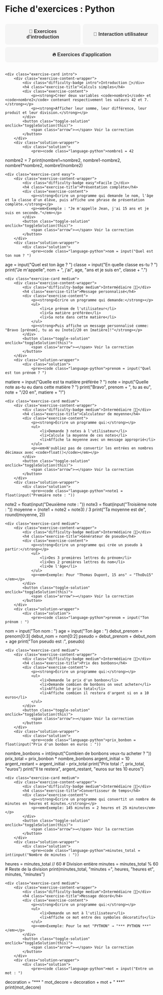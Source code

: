 # Fiche d'exercices : Python

<style>
/* Styles pour les fiches d'exercices avec système de cartes et onglets */

.exercise-cards {
    display: flex;
    flex-direction: column;
    gap: 1rem;
    padding: 1rem 0;
    max-width: 100%;
}

.exercise-card {
    background: var(--md-default-bg-color);
    border-radius: 8px;
    padding: 1rem;
    box-shadow: 0 2px 4px rgba(0, 0, 0, 0.1);
    transition: transform 0.3s ease, box-shadow 0.3s ease;
    border-left: 3px solid;
    width: 100%;
    max-width: 100%;
}

.exercise-content-wrapper {
    width: 100%;
}

/* Modal pour les solutions */
.solution-modal {
    display: none;
    position: fixed;
    z-index: 1000;
    left: 0;
    top: 0;
    width: 100%;
    height: 100%;
    background-color: rgba(0, 0, 0, 0.5);
    backdrop-filter: blur(3px);
}

.solution-modal.show {
    display: flex;
    align-items: center;
    justify-content: center;
    animation: fadeIn 0.3s ease;
}

.solution-content {
    background: var(--md-default-bg-color);
    border-radius: 12px;
    padding: 2rem;
    max-width: 80%;
    max-height: 80%;
    overflow-y: auto;
    box-shadow: 0 10px 30px rgba(0, 0, 0, 0.3);
    position: relative;
    animation: slideIn 0.3s ease;
}

.solution-close {
    position: absolute;
    top: 1rem;
    right: 1rem;
    background: #f44336;
    color: white;
    border: none;
    border-radius: 50%;
    width: 30px;
    height: 30px;
    cursor: pointer;
    font-size: 1.2rem;
    display: flex;
    align-items: center;
    justify-content: center;
    transition: background 0.3s ease;
}

.solution-close:hover {
    background: #d32f2f;
}

@keyframes fadeIn {
    from { opacity: 0; }
    to { opacity: 1; }
}

@keyframes slideIn {
    from { transform: translateY(-50px); opacity: 0; }
    to { transform: translateY(0); opacity: 1; }
}

.solution-wrapper {
    display: none;
}

.exercise-card.intro {
    border-left-color: #4CAF50;
}

.exercise-card.intro:hover {
    transform: translateY(-3px);
    box-shadow: 0 0 15px rgba(76, 175, 80, 0.4);
}

.exercise-card.easy {
    border-left-color: #2196F3;
}

.exercise-card.easy:hover {
    transform: translateY(-3px);
    box-shadow: 0 0 15px rgba(33, 150, 243, 0.4);
}

.exercise-card.medium {
    border-left-color: #FF9800;
}

.exercise-card.medium:hover {
    transform: translateY(-3px);
    box-shadow: 0 0 15px rgba(255, 152, 0, 0.4);
}

.exercise-card.hard {
    border-left-color: #F44336;
}

.exercise-card.hard:hover {
    transform: translateY(-3px);
    box-shadow: 0 0 15px rgba(244, 67, 54, 0.4);
}

.exercise-card.important {
    border-left-color: #ff8c42;
    background: linear-gradient(135deg, rgba(255, 140, 66, 0.05) 0%, rgba(255, 140, 66, 0.02) 100%);
}

.exercise-card.important:hover {
    transform: translateY(-3px);
    box-shadow: 0 0 15px rgba(255, 140, 66, 0.4);
}

.exercise-title {
    margin: 0 0 1rem 0;
    color: var(--md-primary-fg-color);
    font-size: 1.1rem;
    font-weight: 600;
}

.exercise-content {
    margin-bottom: 1rem;
    line-height: 1.6;
}

.difficulty-badge {
    display: inline-block;
    padding: 0.2rem 0.6rem;
    border-radius: 12px;
    font-size: 0.8rem;
    font-weight: 500;
    margin-bottom: 0.5rem;
}

.difficulty-badge.intro {
    background: rgba(76, 175, 80, 0.1);
    color: #4CAF50;
}

.difficulty-badge.easy {
    background: rgba(33, 150, 243, 0.1);
    color: #2196F3;
}

.difficulty-badge.medium {
    background: rgba(255, 152, 0, 0.1);
    color: #FF9800;
}

.difficulty-badge.hard {
    background: rgba(244, 67, 54, 0.1);
    color: #F44336;
}

.difficulty-badge.important {
    background: rgba(255, 140, 66, 0.1);
    color: #ff8c42;
}

.toggle-solution {
    background: linear-gradient(135deg, #ffb347 0%, #ff8c42 100%);
    color: white;
    border: none;
    padding: 0.6rem 1.2rem;
    border-radius: 8px;
    cursor: pointer;
    font-size: 0.9rem;
    font-weight: 500;
    transition: all 0.3s ease;
    display: flex;
    align-items: center;
    gap: 0.5rem;
    margin-top: 1rem;
}

.toggle-solution:hover {
    transform: translateY(-2px);
    box-shadow: 0 4px 12px rgba(255, 179, 71, 0.4);
}

.toggle-solution.active {
    background: linear-gradient(135deg, #ff7f50 0%, #ff6347 100%);
}

.arrow {
    transition: transform 0.3s ease;
}

.solution {
    height: 100%;
    overflow-y: auto;
}

.solution pre {
    margin: 0;
    font-size: 0.85rem;
}

.section-tabs {
    display: flex;
    flex-wrap: wrap;
    gap: 0.5rem;
    margin: 2rem 0;
    padding: 0;
}

.section-tab {
    background: #f5f5f5;
    color: #333;
    border: none;
    padding: 1rem 1.5rem;
    border-radius: 8px;
    font-size: 1rem;
    font-weight: 600;
    cursor: pointer;
    transition: all 0.3s ease;
    flex: 1;
    min-width: 200px;
    text-align: center;
}

.section-tab:hover {
    background: #e0e0e0;
    transform: translateY(-2px);
}

.section-tab.active {
    background: linear-gradient(135deg, #ffb347 0%, #ff8c42 100%);
    color: white;
    box-shadow: 0 4px 12px rgba(255, 179, 71, 0.4);
}

.section-content {
    display: none;
    margin-top: 2rem;
    padding: 2rem;
    background: #fafafa;
    border-radius: 12px;
    border: 1px solid #e0e0e0;
}

.section-content.active {
    display: block;
}

/* JavaScript pour les fonctionnalités interactives */
.exercise-script {
    display: none;
}
</style>

<script>
// JavaScript pour les fonctionnalités interactives des fiches d'exercices

function toggleSolution(button) {
    const card = button.closest('.exercise-card');
    const solutionWrapper = card.querySelector('.solution-wrapper');
    
    // Créer la modal si elle n'existe pas déjà
    let modal = document.getElementById('solution-modal');
    if (!modal) {
        modal = document.createElement('div');
        modal.id = 'solution-modal';
        modal.className = 'solution-modal';
        document.body.appendChild(modal);
        
        // Fermer la modal en cliquant à l'extérieur
        modal.addEventListener('click', function(e) {
            if (e.target === modal) {
                closeSolutionModal();
            }
        });
    }
    
    // Créer le contenu de la modal
    const exerciseTitle = card.querySelector('.exercise-title').textContent;
    const solutionContent = solutionWrapper.innerHTML;
    
    modal.innerHTML = `
        <div class="solution-content">
            <button class="solution-close" onclick="closeSolutionModal()">×</button>
            <h3>Correction : ${exerciseTitle}</h3>
            ${solutionContent}
        </div>
    `;
    
    // Afficher la modal
    modal.classList.add('show');
    document.body.style.overflow = 'hidden'; // Empêcher le scroll de la page
}

function closeSolutionModal() {
    const modal = document.getElementById('solution-modal');
    if (modal) {
        modal.classList.remove('show');
        document.body.style.overflow = ''; // Restaurer le scroll de la page
    }
}

// Fermer la modal avec la touche Échap
document.addEventListener('keydown', function(e) {
    if (e.key === 'Escape') {
        closeSolutionModal();
    }
});

function showSection(sectionId) {
    // Masquer toutes les sections
    const allContents = document.querySelectorAll('.section-content');
    const allTabs = document.querySelectorAll('.section-tab');
    
    allContents.forEach(content => content.classList.remove('active'));
    allTabs.forEach(tab => tab.classList.remove('active'));
    
    // Afficher la section sélectionnée
    document.getElementById(sectionId).classList.add('active');
    event.target.classList.add('active');
}

// Afficher la première section par défaut
document.addEventListener('DOMContentLoaded', function() {
    const firstTab = document.querySelector('.section-tab');
    if (firstTab) {
        firstTab.click();
    }
});
</script>

<div class="section-tabs">
    <button class="section-tab" onclick="showSection('intro-section')">🎯 Exercices d'introduction</button>
    <button class="section-tab" onclick="showSection('interaction-section')">🌟 Interaction utilisateur</button>
    <button class="section-tab" onclick="showSection('application-section')">🔥 Exercices d'application</button>
</div>

<div id="intro-section" class="section-content">
<div class="exercise-cards">
    <div class="exercise-card important">
        <div class="exercise-content-wrapper">
            <div class="difficulty-badge important">Important ⚠️</div>
            <h4 class="exercise-title">Consignes importantes</h4>
            <div class="exercise-content">
                <p><strong>Pour tous les exercices :</strong></p>
                <ul>
                    <li>N'oubliez pas les guillemets <code>"</code> ou <code>'</code> pour les chaînes de caractères</li>
                    <li>Faites attention aux majuscules et minuscules</li>
                    <li>Testez votre code après chaque modification</li>
                    <li>Créez un fichier Python différent pour chaque exercice (ex: <code>exercice1.py</code>, <code>exercice2.py</code>, etc.)</li>
                    <li>Recopiez vos programmes sur votre cahier pour pouvoir les réviser plus tard</li>
                </ul>
            </div>
        </div>
    </div>

    <div class="exercise-card intro">
        <div class="exercise-content-wrapper">
            <div class="difficulty-badge intro">Introduction 🦊</div>
            <h4 class="exercise-title">Premier programme</h4>
            <div class="exercise-content">
                <p><strong>Écrire un programme qui affiche "Bonjour tout le monde!" dans le terminal.</strong></p>
            </div>
            <button class="toggle-solution" onclick="toggleSolution(this)">
                <span class="arrow">→</span> Voir la correction
            </button>
        </div>
        <div class="solution-wrapper">
            <div class="solution">
                <pre><code class="language-python">print("Bonjour tout le monde")</code></pre>
            </div>
        </div>
    </div>

    <div class="exercise-card intro">
        <div class="exercise-content-wrapper">
            <div class="difficulty-badge intro">Introduction 🦊</div>
            <h4 class="exercise-title">Variables simples</h4>
            <div class="exercise-content">
                <p><strong>Créer une variable <code>age</code> qui contient votre âge et une variable <code>prenom</code> qui contient votre prénom.</strong></p>
                <p><strong>Afficher ces variables dans le terminal.</strong></p>
            </div>
            <button class="toggle-solution" onclick="toggleSolution(this)">
                <span class="arrow">→</span> Voir la correction
            </button>
        </div>
        <div class="solution-wrapper">
            <div class="solution">
                <pre><code class="language-python">age = 16
prenom = "Jean"
print(prenom, age)</code></pre>
            </div>
        </div>
    </div>

    <div class="exercise-card intro">
        <div class="exercise-content-wrapper">
            <div class="difficulty-badge intro">Introduction 🦊</div>
            <h4 class="exercise-title">Calculs simples</h4>
            <div class="exercise-content">
                <p><strong>Créer deux variables <code>nombre1</code> et <code>nombre2</code> contenant respectivement les valeurs 42 et 7.</strong></p>
                <p><strong>Afficher leur somme, leur différence, leur produit et leur division.</strong></p>
            </div>
            <button class="toggle-solution" onclick="toggleSolution(this)">
                <span class="arrow">→</span> Voir la correction
            </button>
        </div>
        <div class="solution-wrapper">
            <div class="solution">
                <pre><code class="language-python">nombre1 = 42
nombre2 = 7
print(nombre1+nombre2, nombre1-nombre2, nombre1*nombre2, nombre1/nombre2)</code></pre>
            </div>
        </div>
    </div>
</div>
</div>

<div id="interaction-section" class="section-content">
<div class="exercise-cards">
    <div class="exercise-card easy">
        <div class="exercise-content-wrapper">
            <div class="difficulty-badge easy">Facile 🦊</div>
            <h4 class="exercise-title">Demander le prénom</h4>
            <div class="exercise-content">
                <p><strong>Écrire un programme qui demande le prénom de l'utilisateur et affiche "Bonjour" suivi du prénom.</strong></p>
            </div>
            <button class="toggle-solution" onclick="toggleSolution(this)">
                <span class="arrow">→</span> Voir la correction
            </button>
        </div>
        <div class="solution-wrapper">
            <div class="solution">
                <pre><code class="language-python">prenom = input("Quel est ton prénom ? ")
print("Bonjour", prenom)</code></pre>
            </div>
        </div>
    </div>

    <div class="exercise-card easy">
        <div class="exercise-content-wrapper">
            <div class="difficulty-badge easy">Facile 🦊</div>
            <h4 class="exercise-title">Calculatrice simple</h4>
            <div class="exercise-content">
                <p><strong>Écrire un programme qui demande deux nombres à l'utilisateur et affiche leur somme.</strong></p>
                <p><em>Attention : la fonction <code>input()</code> renvoie une chaîne de caractères, il faut convertir en nombre avec <code>int()</code></em></p>
            </div>
            <button class="toggle-solution" onclick="toggleSolution(this)">
                <span class="arrow">→</span> Voir la correction
            </button>
        </div>
        <div class="solution-wrapper">
            <div class="solution">
                <pre><code class="language-python">nombre1 = int(input("Premier nombre : "))
nombre2 = int(input("Deuxième nombre : "))
somme = nombre1 + nombre2
print("La somme est", somme)</code></pre>
            </div>
        </div>
    </div>

    <div class="exercise-card easy">
        <div class="exercise-content-wrapper">
            <div class="difficulty-badge easy">Facile 🦊</div>
            <h4 class="exercise-title">Présentation complète</h4>
            <div class="exercise-content">
                <p><strong>Écrire un programme qui demande le nom, l'âge et la classe d'un élève, puis affiche une phrase de présentation complète.</strong></p>
                <p><em>Exemple : "Je m'appelle Jean, j'ai 15 ans et je suis en seconde."</em></p>
            </div>
            <button class="toggle-solution" onclick="toggleSolution(this)">
                <span class="arrow">→</span> Voir la correction
            </button>
        </div>
        <div class="solution-wrapper">
            <div class="solution">
                <pre><code class="language-python">nom = input("Quel est ton nom ? ")
age = input("Quel est ton âge ? ")
classe = input("En quelle classe es-tu ? ")
print("Je m'appelle", nom + ", j'ai", age, "ans et je suis en", classe + ".")</code></pre>
            </div>
        </div>
    </div>
</div>
</div>

<div id="application-section" class="section-content">
<div class="exercise-cards">
    <div class="exercise-card medium">
        <div class="exercise-content-wrapper">
            <div class="difficulty-badge medium">Intermédiaire 🦊🦊</div>
            <h4 class="exercise-title">Convertisseur d'euros</h4>
            <div class="exercise-content">
                <p><strong>Écrire un programme qui convertit un montant en euros vers des dollars (1 euro = 1.09 dollars).</strong></p>
                <p><em>Le programme doit demander le montant en euros et afficher le résultat en dollars.</em></p>
            </div>
            <button class="toggle-solution" onclick="toggleSolution(this)">
                <span class="arrow">→</span> Voir la correction
            </button>
        </div>
        <div class="solution-wrapper">
            <div class="solution">
                <pre><code class="language-python">euros = float(input("Montant en euros : "))
taux = 1.09
dollars = euros * taux
print(euros, "euros équivalent à", dollars, "dollars")</code></pre>
            </div>
        </div>
    </div>

    <div class="exercise-card medium">
        <div class="exercise-content-wrapper">
            <div class="difficulty-badge medium">Intermédiaire 🦊🦊</div>
            <h4 class="exercise-title">Calcul d'âge</h4>
            <div class="exercise-content">
                <p><strong>Écrire un programme qui demande l'année de naissance d'une personne et calcule son âge en 2024.</strong></p>
            </div>
            <button class="toggle-solution" onclick="toggleSolution(this)">
                <span class="arrow">→</span> Voir la correction
            </button>
        </div>
        <div class="solution-wrapper">
            <div class="solution">
                <pre><code class="language-python">annee_naissance = int(input("Année de naissance : "))
annee_actuelle = 2024
age = annee_actuelle - annee_naissance
print("Vous avez", age, "ans en 2024")</code></pre>
            </div>
        </div>
    </div>

    <div class="exercise-card medium">
        <div class="exercise-content-wrapper">
            <div class="difficulty-badge medium">Intermédiaire 🦊🦊</div>
            <h4 class="exercise-title">Message personnalisé</h4>
            <div class="exercise-content">
                <p><strong>Écrire un programme qui demande:</strong></p>
                <ul>
                    <li>Le prénom de l'utilisateur</li>
                    <li>Sa matière préférée</li>
                    <li>Sa note dans cette matière</li>
                </ul>
                <p><strong>Puis affiche un message personnalisé comme: "Bravo [prénom], tu as eu [note]/20 en [matière]!"</strong></p>
            </div>
            <button class="toggle-solution" onclick="toggleSolution(this)">
                <span class="arrow">→</span> Voir la correction
            </button>
        </div>
        <div class="solution-wrapper">
            <div class="solution">
                <pre><code class="language-python">prenom = input("Quel est ton prénom ? ")
matiere = input("Quelle est ta matière préférée ? ")
note = input("Quelle note as-tu eu dans cette matière ? ")
print("Bravo", prenom + ", tu as eu", note + "/20 en", matiere + "!")</code></pre>
            </div>
        </div>
    </div>

    <div class="exercise-card medium">
        <div class="exercise-content-wrapper">
            <div class="difficulty-badge medium">Intermédiaire 🦊🦊</div>
            <h4 class="exercise-title">Calculateur de moyenne</h4>
            <div class="exercise-content">
                <p><strong>Écrire un programme qui:</strong></p>
                <ul>
                    <li>Demande 3 notes à l'utilisateur</li>
                    <li>Calcule la moyenne de ces notes</li>
                    <li>Affiche la moyenne avec un message approprié</li>
                </ul>
                <p><em>N'oubliez pas de convertir les entrées en nombres décimaux avec <code>float()</code></em></p>
            </div>
            <button class="toggle-solution" onclick="toggleSolution(this)">
                <span class="arrow">→</span> Voir la correction
            </button>
        </div>
        <div class="solution-wrapper">
            <div class="solution">
                <pre><code class="language-python">note1 = float(input("Première note : "))
note2 = float(input("Deuxième note : "))
note3 = float(input("Troisième note : "))
moyenne = (note1 + note2 + note3) / 3
print("Ta moyenne est de", round(moyenne, 2))</code></pre>
            </div>
        </div>
    </div>

    <div class="exercise-card medium">
        <div class="exercise-content-wrapper">
            <div class="difficulty-badge medium">Intermédiaire 🦊🦊</div>
            <h4 class="exercise-title">Générateur de pseudo</h4>
            <div class="exercise-content">
                <p><strong>Écrire un programme qui crée un pseudo à partir:</strong></p>
                <ul>
                    <li>Des 3 premières lettres du prénom</li>
                    <li>Des 2 premières lettres du nom</li>
                    <li>De l'âge</li>
                </ul>
                <p><em>Exemple: Pour "Thomas Dupont, 15 ans" → "ThoDu15"</em></p>
            </div>
            <button class="toggle-solution" onclick="toggleSolution(this)">
                <span class="arrow">→</span> Voir la correction
            </button>
        </div>
        <div class="solution-wrapper">
            <div class="solution">
                <pre><code class="language-python">prenom = input("Ton prénom : ")
nom = input("Ton nom : ")
age = input("Ton âge : ")
debut_prenom = prenom[0:3]
debut_nom = nom[0:2]
pseudo = debut_prenom + debut_nom + age
print("Ton pseudo est :", pseudo)</code></pre>
            </div>
        </div>
    </div>

    <div class="exercise-card medium">
        <div class="exercise-content-wrapper">
            <div class="difficulty-badge medium">Intermédiaire 🦊🦊</div>
            <h4 class="exercise-title">Prix des bonbons</h4>
            <div class="exercise-content">
                <p><strong>Écrire un programme qui:</strong></p>
                <ul>
                    <li>Demande le prix d'un bonbon</li>
                    <li>Demande combien de bonbons on veut acheter</li>
                    <li>Affiche le prix total</li>
                    <li>Affiche combien il restera d'argent si on a 10 euros</li>
                </ul>
            </div>
            <button class="toggle-solution" onclick="toggleSolution(this)">
                <span class="arrow">→</span> Voir la correction
            </button>
        </div>
        <div class="solution-wrapper">
            <div class="solution">
                <pre><code class="language-python">prix_bonbon = float(input("Prix d'un bonbon en euros : "))
nombre_bonbons = int(input("Combien de bonbons veux-tu acheter ? "))
prix_total = prix_bonbon * nombre_bonbons
argent_initial = 10
argent_restant = argent_initial - prix_total
print("Prix total :", prix_total, "euros")
print("Il te restera", argent_restant, "euros sur tes 10 euros")</code></pre>
            </div>
        </div>
    </div>

    <div class="exercise-card medium">
        <div class="exercise-content-wrapper">
            <div class="difficulty-badge medium">Intermédiaire 🦊🦊</div>
            <h4 class="exercise-title">Convertisseur de temps</h4>
            <div class="exercise-content">
                <p><strong>Écrire un programme qui convertit un nombre de minutes en heures et minutes.</strong></p>
                <p><em>Exemple: 145 minutes = 2 heures et 25 minutes</em></p>
            </div>
            <button class="toggle-solution" onclick="toggleSolution(this)">
                <span class="arrow">→</span> Voir la correction
            </button>
        </div>
        <div class="solution-wrapper">
            <div class="solution">
                <pre><code class="language-python">minutes_total = int(input("Nombre de minutes : "))
heures = minutes_total // 60  # Division entière
minutes = minutes_total % 60  # Reste de la division
print(minutes_total, "minutes =", heures, "heures et", minutes, "minutes")</code></pre>
            </div>
        </div>
    </div>

    <div class="exercise-card medium">
        <div class="exercise-content-wrapper">
            <div class="difficulty-badge medium">Intermédiaire 🦊🦊</div>
            <h4 class="exercise-title">Message décoré</h4>
            <div class="exercise-content">
                <p><strong>Écrire un programme qui:</strong></p>
                <ul>
                    <li>Demande un mot à l'utilisateur</li>
                    <li>Affiche ce mot entre des symboles décoratifs</li>
                </ul>
                <p><em>Exemple: Pour le mot "PYTHON" → "*** PYTHON ***"</em></p>
            </div>
            <button class="toggle-solution" onclick="toggleSolution(this)">
                <span class="arrow">→</span> Voir la correction
            </button>
        </div>
        <div class="solution-wrapper">
            <div class="solution">
                <pre><code class="language-python">mot = input("Entre un mot : ")
decoration = "*** "
mot_decore = decoration + mot + " ***"
print(mot_decore)</code></pre>
            </div>
        </div>
    </div>
</div>
</div>